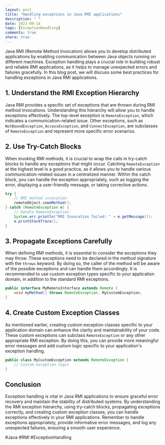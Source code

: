 ```yaml
---
layout: post
title: "Handling exceptions in Java RMI applications"
description: " "
date: 2023-09-14
tags: [ExceptionHandling]
comments: true
share: true
---
```


Java RMI (Remote Method Invocation) allows you to develop distributed applications by enabling communication between Java objects running on different machines. Exception handling plays a crucial role in building robust and reliable RMI applications, as it helps to manage unexpected errors and failures gracefully. In this blog post, we will discuss some best practices for handling exceptions in Java RMI applications.

## 1. Understand the RMI Exception Hierarchy

Java RMI provides a specific set of exceptions that are thrown during RMI method invocations. Understanding this hierarchy will allow you to handle exceptions effectively. The top-level exception is `RemoteException`, which indicates a communication-related issue. Other exceptions, such as `NotBoundException`, `AccessException`, and `ConnectException`, are subclasses of `RemoteException` and represent more specific error scenarios.

## 2. Use Try-Catch Blocks

When invoking RMI methods, it is crucial to wrap the calls in try-catch blocks to handle any exceptions that might occur. Catching `RemoteException` at the highest level is a good practice, as it allows you to handle various communication-related issues in a centralized manner. Within the catch block, you can handle the exception appropriately, such as logging the error, displaying a user-friendly message, or taking corrective actions.

```java
try {
    // RMI method invocation
    remoteObject.someMethod();
} catch (RemoteException e) {
    // Handle RemoteException
    System.err.println("RMI Invocation failed: " + e.getMessage());
    e.printStackTrace();
}
```

## 3. Propagate Exceptions Carefully

When defining RMI methods, it is essential to consider the exceptions they may throw. These exceptions need to be declared in the method signature with the `throws` keyword. By doing so, the caller of the method will be aware of the possible exceptions and can handle them accordingly. It is recommended to use custom exception types specific to your application domain, in addition to the standard RMI exceptions.

```java
public interface MyRemoteInterface extends Remote {
    void myMethod() throws RemoteException, MyCustomException;
}
```

## 4. Create Custom Exception Classes

As mentioned earlier, creating custom exception classes specific to your application domain can enhance the clarity and maintainability of your code. These custom exceptions can subclass `RemoteException` or any other appropriate RMI exception. By doing this, you can provide more meaningful error messages and add custom logic specific to your application's exception handling.

```java
public class MyCustomException extends RemoteException {
    // Custom exception logic
}
```

## Conclusion

Exception handling is vital in Java RMI applications to ensure graceful error recovery and maintain the stability of distributed systems. By understanding the RMI exception hierarchy, using try-catch blocks, propagating exceptions correctly, and creating custom exception classes, you can handle exceptions effectively in your RMI applications. Remember to handle exceptions appropriately, provide informative error messages, and log any unexpected failures, ensuring a smooth user experience.

#Java #RMI #ExceptionHandling